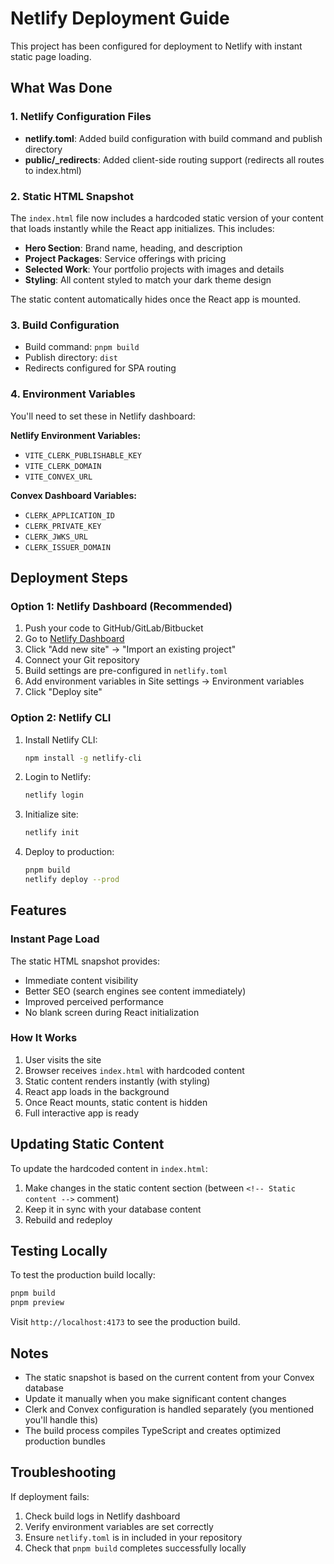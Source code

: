 # Netlify Deployment Guide

This project has been configured for deployment to Netlify with instant static page loading.

## What Was Done

### 1. Netlify Configuration Files

- **netlify.toml**: Added build configuration with build command and publish directory
- **public/_redirects**: Added client-side routing support (redirects all routes to index.html)

### 2. Static HTML Snapshot

The `index.html` file now includes a hardcoded static version of your content that loads instantly while the React app initializes. This includes:

- **Hero Section**: Brand name, heading, and description
- **Project Packages**: Service offerings with pricing
- **Selected Work**: Your portfolio projects with images and details
- **Styling**: All content styled to match your dark theme design

The static content automatically hides once the React app is mounted.

### 3. Build Configuration

- Build command: `pnpm build`
- Publish directory: `dist`
- Redirects configured for SPA routing

### 4. Environment Variables

You'll need to set these in Netlify dashboard:

**Netlify Environment Variables:**
- `VITE_CLERK_PUBLISHABLE_KEY`
- `VITE_CLERK_DOMAIN`
- `VITE_CONVEX_URL`

**Convex Dashboard Variables:**
- `CLERK_APPLICATION_ID`
- `CLERK_PRIVATE_KEY`
- `CLERK_JWKS_URL`
- `CLERK_ISSUER_DOMAIN`

## Deployment Steps

### Option 1: Netlify Dashboard (Recommended)

1. Push your code to GitHub/GitLab/Bitbucket
2. Go to [Netlify Dashboard](https://app.netlify.com)
3. Click "Add new site" → "Import an existing project"
4. Connect your Git repository
5. Build settings are pre-configured in `netlify.toml`
6. Add environment variables in Site settings → Environment variables
7. Click "Deploy site"

### Option 2: Netlify CLI

1. Install Netlify CLI:
   ```bash
   npm install -g netlify-cli
   ```

2. Login to Netlify:
   ```bash
   netlify login
   ```

3. Initialize site:
   ```bash
   netlify init
   ```

4. Deploy to production:
   ```bash
   pnpm build
   netlify deploy --prod
   ```

## Features

### Instant Page Load
The static HTML snapshot provides:
- Immediate content visibility
- Better SEO (search engines see content immediately)
- Improved perceived performance
- No blank screen during React initialization

### How It Works
1. User visits the site
2. Browser receives `index.html` with hardcoded content
3. Static content renders instantly (with styling)
4. React app loads in the background
5. Once React mounts, static content is hidden
6. Full interactive app is ready

## Updating Static Content

To update the hardcoded content in `index.html`:
1. Make changes in the static content section (between `<!-- Static content -->` comment)
2. Keep it in sync with your database content
3. Rebuild and redeploy

## Testing Locally

To test the production build locally:

```bash
pnpm build
pnpm preview
```

Visit `http://localhost:4173` to see the production build.

## Notes

- The static snapshot is based on the current content from your Convex database
- Update it manually when you make significant content changes
- Clerk and Convex configuration is handled separately (you mentioned you'll handle this)
- The build process compiles TypeScript and creates optimized production bundles

## Troubleshooting

If deployment fails:
1. Check build logs in Netlify dashboard
2. Verify environment variables are set correctly
3. Ensure `netlify.toml` is in included in your repository
4. Check that `pnpm build` completes successfully locally

